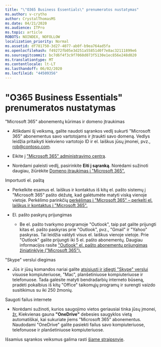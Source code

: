 ```yaml
---
title: "\"O365 Business Essentials\" prenumeratos nustatymas"
ms.author: v-crytho
author: CrystalThomasMS
ms.date: 04/21/2020
ms.audience: ITPro
ms.topic: article
ROBOTS: NOINDEX, NOFOLLOW
localization_priority: Normal
ms.assetid: df781750-3d27-4077-ab0f-b9ea764ad5fa
ms.openlocfilehash: f49272fb05e3d251a55851d0f7e8ac32111899e6
ms.sourcegitcommit: bc7d6f4f3c9f7060d073f5130e1ec856e248d020
ms.translationtype: MT
ms.contentlocale: lt-LT
ms.lasthandoff: 06/02/2020
ms.locfileid: "44509356"
---
```

# <a name="setting-up-your-o365-business-essentials-subscription"></a>"O365 Business Essentials" prenumeratos nustatymas

"Microsoft 365" abonementų kūrimas ir domeno įtraukimas
  
- Atlikdami šį veiksmą, galite naudoti sąrankos vedlį sukurti "Microsoft 365" abonementus savo vartotojams ir įtraukti savo domeną. Vedlys leidžia pritaikyti kiekvieno vartotojo ID ir el. laiškus jūsų įmonei, pvz., [rob@contoso.com](mailto:rob@contoso.com).
    
- Eikite į ["Microsoft 365" administravimo centrą](https://login.partner.microsoftonline.cn/).
    
- Norėdami paleisti vedlį, pasirinkite **Eiti į sąranką**. Norėdami sužinoti daugiau, žiūrėkite [Domeno įtraukimas į "Microsoft 365".](https://docs.microsoft.com/microsoft-365/admin/setup/add-domain)
    
Importuoti el. paštą
  
- Perkelkite esamus el. laiškus ir kontaktus iš kitų el. pašto sistemų į "Microsoft 365" pašto dėžutę, kad galėtumėte matyti viską vienoje vietoje. Perkėlimo parinkčių [perkėlimas į "Microsoft 365" – perkelti el. laiškus ir kontaktus į "Microsoft 365".](https://docs.microsoft.com/microsoft-365/admin/setup/migrate-email-and-contacts-admin)
    
- El. pašto paskyrų prijungimas
    
  - Be el. pašto tvarkymo programoje "Outlook", taip pat galite prijungti kitas el. pašto paskyras prie "Outlook", pvz., "Gmail" ir "Yahoo" paskyras. Tai leidžia valdyti visus el. laiškus vienoje vietoje. Prie "Outlook" galite prijungti iki 5 el. pašto abonementų. Daugiau informacijos rasite ["Outlook" el. pašto abonementų prijungimas žiniatinklyje ("Microsoft 365").](https://support.office.com/Article/Connect-email-accounts-in-Outlook-on-the-web-Office-365-d7012ff0-924f-4f78-8aca-c3912d886c4d) 
    
"Skype" verslui diegimas
  
- Jūs ir jūsų komandos nariai galite [atsisiųsti ir įdiegti "Skype" verslui](https://support.office.com/Article/download-and-install-Skype-for-Business-8a0d4da8-9d58-44f9-9759-5c8f340cb3fb) visuose kompiuteriuose, "Mac", planšetiniuose kompiuteriuose ir telefonuose. Tada galėsite matyti bendradarbių interneto būseną, pradėti pokalbius iš kitų "Office" taikomųjų programų ir surengti vaizdo susitikimus su iki 250 žmonių. 
    
Saugoti failus internete
  
- Norėdami sužinoti, kurios saugojimo vietos geriausiai tinka jūsų įmonei, [žr.](https://support.office.com/article/c7c20284-bc94-47f4-9728-d28e9daf0790.aspx) Kiekvienas gauna **"OneDrive"** debesies saugyklos vietą automatiškai, kai sukuriate jiems "Microsoft 365" abonementus. Naudodami "OneDrive" galite pasiekti failus savo kompiuteriuose, telefonuose ir planšetiniuose kompiuteriuose. 
    
Išsamius sąrankos veiksmus galima rasti [šiame straipsnyje](https://docs.microsoft.com/microsoft-365/admin/setup/setup).
  

